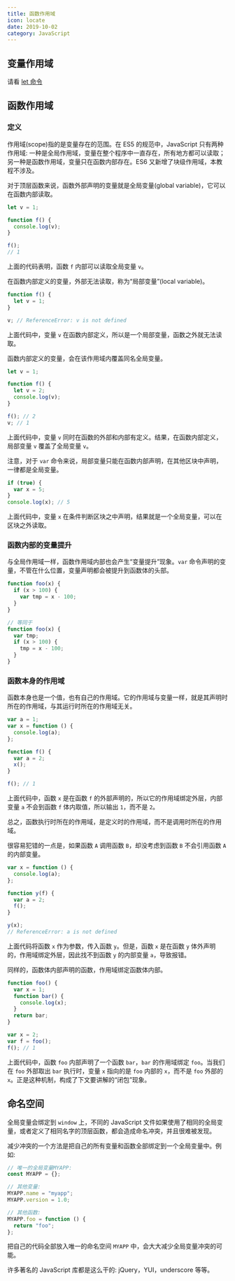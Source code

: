 ```yaml
---
title: 函数作用域
icon: locate
date: 2019-10-02
category: JavaScript
---
```


## 变量作用域

请看 [let 命令](../es6/let.md)

## 函数作用域

### 定义

作用域(scope)指的是变量存在的范围。在 ES5 的规范中，JavaScript 只有两种作用域: 一种是全局作用域，变量在整个程序中一直存在，所有地方都可以读取；另一种是函数作用域，变量只在函数内部存在。ES6 又新增了块级作用域，本教程不涉及。

对于顶层函数来说，函数外部声明的变量就是全局变量(global variable)，它可以在函数内部读取。

```js
let v = 1;

function f() {
  console.log(v);
}

f();
// 1
```

上面的代码表明，函数 `f` 内部可以读取全局变量 `v`。

在函数内部定义的变量，外部无法读取，称为“局部变量”(local variable)。

```js
function f() {
  let v = 1;
}

v; // ReferenceError: v is not defined
```

上面代码中，变量 `v` 在函数内部定义，所以是一个局部变量，函数之外就无法读取。

函数内部定义的变量，会在该作用域内覆盖同名全局变量。

```js
let v = 1;

function f() {
  let v = 2;
  console.log(v);
}

f(); // 2
v; // 1
```

上面代码中，变量 `v` 同时在函数的外部和内部有定义。结果，在函数内部定义，局部变量 `v` 覆盖了全局变量 `v`。

注意，对于 `var` 命令来说，局部变量只能在函数内部声明，在其他区块中声明，一律都是全局变量。

```js
if (true) {
  var x = 5;
}
console.log(x); // 5
```

上面代码中，变量 `x` 在条件判断区块之中声明，结果就是一个全局变量，可以在区块之外读取。

### 函数内部的变量提升

与全局作用域一样，函数作用域内部也会产生“变量提升”现象。`var` 命令声明的变量，不管在什么位置，变量声明都会被提升到函数体的头部。

```js
function foo(x) {
  if (x > 100) {
    var tmp = x - 100;
  }
}

// 等同于
function foo(x) {
  var tmp;
  if (x > 100) {
    tmp = x - 100;
  }
}
```

### 函数本身的作用域

函数本身也是一个值，也有自己的作用域。它的作用域与变量一样，就是其声明时所在的作用域，与其运行时所在的作用域无关。

```js
var a = 1;
var x = function () {
  console.log(a);
};

function f() {
  var a = 2;
  x();
}

f(); // 1
```

上面代码中，函数 `x` 是在函数 `f` 的外部声明的，所以它的作用域绑定外层，内部变量 `a` 不会到函数 `f` 体内取值，所以输出 `1`，而不是 `2`。

总之，函数执行时所在的作用域，是定义时的作用域，而不是调用时所在的作用域。

很容易犯错的一点是，如果函数 `A` 调用函数 `B`，却没考虑到函数 `B` 不会引用函数 `A` 的内部变量。

```js
var x = function () {
  console.log(a);
};

function y(f) {
  var a = 2;
  f();
}

y(x);
// ReferenceError: a is not defined
```

上面代码将函数 `x` 作为参数，传入函数 `y`。但是，函数 `x` 是在函数 `y` 体外声明的，作用域绑定外层，因此找不到函数 `y` 的内部变量 `a`，导致报错。

同样的，函数体内部声明的函数，作用域绑定函数体内部。

```js
function foo() {
  var x = 1;
  function bar() {
    console.log(x);
  }
  return bar;
}

var x = 2;
var f = foo();
f(); // 1
```

上面代码中，函数 `foo` 内部声明了一个函数 `bar`，`bar` 的作用域绑定 `foo`。当我们在 `foo` 外部取出 `bar` 执行时，变量 `x` 指向的是 `foo` 内部的 `x`，而不是 `foo` 外部的 `x`。正是这种机制，构成了下文要讲解的“闭包”现象。

## 命名空间

全局变量会绑定到 `window` 上，不同的 JavaScript 文件如果使用了相同的全局变量，或者定义了相同名字的顶层函数，都会造成命名冲突，并且很难被发现。

减少冲突的一个方法是把自己的所有变量和函数全部绑定到一个全局变量中。例如:

```js
// 唯一的全局变量MYAPP:
const MYAPP = {};

// 其他变量:
MYAPP.name = "myapp";
MYAPP.version = 1.0;

// 其他函数:
MYAPP.foo = function () {
  return "foo";
};
```

把自己的代码全部放入唯一的命名空间 `MYAPP` 中，会大大减少全局变量冲突的可能。

许多著名的 JavaScript 库都是这么干的: jQuery，YUI，underscore 等等。

